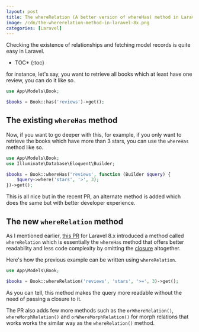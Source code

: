 ```yaml
---
layout: post
title: The whereRelation (A better version of whereHas) method in Laravel 8.x
image: /cdn/the-whererelation-method-in-laravel-8x.png
categories: [Laravel]
---
```


Checking the existence of relationships and fetching model records is quite easy in Laravel.

* TOC*
{:toc}

for instance, let's say, you want to retrieve all books which at least have one review, you can do it like so.

```php
use App\Models\Book;

$books = Book::has('reviews')->get();
```

## The existing `whereHas` method

Now, if you want to go deeper with this, for example, if you only want to retrieve the books which have more than 3 stars, you can use the `whereHas` method like so.

```php
use App\Models\Book;
use Illuminate\Database\Eloquent\Builder;

$books = Book::whereHas('reviews', function (Builder $query) {
    $query->where('stars', '>', 3);
})->get();
```

This is all nice but in the recent PR, an alternate method is added which does the same but with better developer experience.

## The new `whereRelation` method

As I mentioned earlier, [this PR](https://github.com/laravel/framework/pull/38499) for Laravel 8.x introduced a method called `whereRelation` which is essentially the `whereHas` method that offers better readability and less code complexity by omitting the [closure](https://www.php.net/manual/en/functions.anonymous.php) altogether.

Here's how the previous example can be written using `whereRelation`.

```php
use App\Models\Book;

$books = Book::whereRelation('reviews', 'stars', '>=', 3)->get();
```

As you can tell, this method makes the query more readable without the need of passing a closure to it.

The PR also adds few more methods such as the `orWhereRelation()`, `whereMorphRelation()` and `orWhereMorphRelation()` for morph relations that works works the similar way as the `whereRelation()` method.